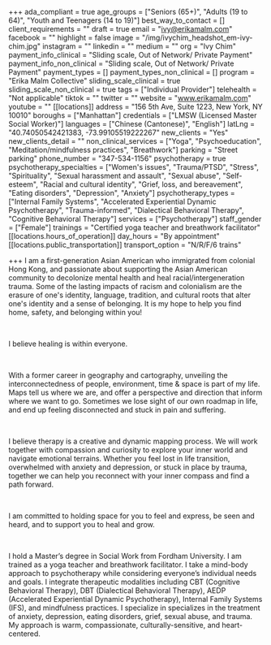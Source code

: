 +++
ada_compliant = true
age_groups = ["Seniors (65+)", "Adults (19 to 64)", "Youth and Teenagers (14 to 19)"]
best_way_to_contact = []
client_requirements = ""
draft = true
email = "ivy@erikamalm.com"
facebook = ""
highlight = false
image = "/img/ivychim_headshot_em-ivy-chim.jpg"
instagram = ""
linkedin = ""
medium = ""
org = "Ivy Chim"
payment_info_clinical = "Sliding scale, Out of Network/ Private Payment"
payment_info_non_clinical = "Sliding scale, Out of Network/ Private Payment"
payment_types = []
payment_types_non_clinical = []
program = "Erika Malm Collective"
sliding_scale_clinical = true
sliding_scale_non_clinical = true
tags = ["Individual Provider"]
telehealth = "Not applicable"
tiktok = ""
twitter = ""
website = "www.erikamalm.com"
youtube = ""
[[locations]]
address = "156 5th Ave, Suite 1223, New York, NY 10010"
boroughs = ["Manhattan"]
credentials = ["LMSW (Licensed Master Social Worker)"]
languages = ["Chinese (Cantonese)", "English"]
latLng = "40.74050542421383, -73.99105519222267"
new_clients = "Yes"
new_clients_detail = ""
non_clinical_services = ["Yoga", "Psychoeducation", "Meditation/mindfulness practices", "Breathwork"]
parking = "Street parking"
phone_number = "347-534-1156"
psychotherapy = true
psychotherapy_specialties = ["Women's issues", "Trauma/PTSD", "Stress", "Spirituality", "Sexual harassment and assault", "Sexual abuse", "Self-esteem", "Racial and cultural identity", "Grief, loss, and bereavement", "Eating disorders", "Depression", "Anxiety"]
psychotherapy_types = ["Internal Family Systems", "Accelerated Experiential Dynamic Psychotherapy", "Trauma-informed", "Dialectical Behavioral Therapy", "Cognitive Behavioral Therapy"]
services = ["Psychotherapy"]
staff_gender = ["Female"]
trainings = "Certified yoga teacher and breathwork facilitator"
[[locations.hours_of_operation]]
day_hours = "By appointment"
[[locations.public_transportation]]
transport_option = "N/R/F/6 trains"

+++
I am a first-generation Asian American who immigrated from colonial Hong Kong, and passionate about supporting the Asian American community to decolonize mental health and heal racial/intergeneration trauma. Some of the lasting impacts of racism and colonialism are the erasure of one's identity, language, tradition, and cultural roots that alter one's identity and a sense of belonging. It is my hope to help you find home, safety, and belonging within you! 

<br>

I believe healing is within everyone. 

<br>

With a former career in geography and cartography, unveiling the interconnectedness of people, environment, time & space is part of my life. Maps tell us where we are, and offer a perspective and direction that inform where we want to go. Sometimes we lose sight of our own roadmap in life, and end up feeling disconnected and stuck in pain and suffering. 

<br>

I believe therapy is a creative and dynamic mapping process. We will work together with compassion and curiosity to explore your inner world and navigate emotional terrains. Whether you feel lost in life transition, overwhelmed with anxiety and depression, or stuck in place by trauma, together we can help you reconnect with your inner compass and find a path forward. 

<br>

I am committed to holding space for you to feel and express, be seen and heard, and to support you to heal and grow. 

<br>

I hold a Master’s degree in Social Work from Fordham University. I am trained as a yoga teacher and breathwork facilitator. I take a mind-body approach to psychotherapy while considering everyone’s individual needs and goals. I integrate therapeutic modalities including CBT (Cognitive Behavioral Therapy), DBT (Dialectical Behavioral Therapy), AEDP (Accelerated Experiential Dynamic Psychotherapy), Internal Family Systems (IFS), and mindfulness practices. I specialize in specializes in the treatment of anxiety, depression, eating disorders, grief, sexual abuse, and trauma. My approach is warm, compassionate, culturally-sensitive, and heart-centered.